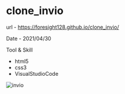 # clone_invio

url - https://foresight128.github.io/clone_invio/

Date - 2021/04/30

Tool & Skill
- html5
- css3
- VisualStudioCode

![invio](https://user-images.githubusercontent.com/89468282/131331618-a1bbe8aa-c043-42c8-8979-ddf55e8a858a.png)
